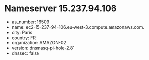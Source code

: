# Nameserver 15.237.94.106

* as_number: 16509
* name: ec2-15-237-94-106.eu-west-3.compute.amazonaws.com.
* city: Paris
* country: FR
* organization: AMAZON-02
* version: dnsmasq-pi-hole-2.81
* dnssec: false
